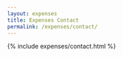 ```yaml
---
layout: expenses
title: Expenses Contact
permalink: /expenses/contact/
---
```


{% include expenses/contact.html %}